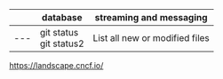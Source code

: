 &nbsp; | database | streaming and messaging |
--- | --- | --- |
--- | git status <br> git status2 | List all new or modified files |


https://landscape.cncf.io/
